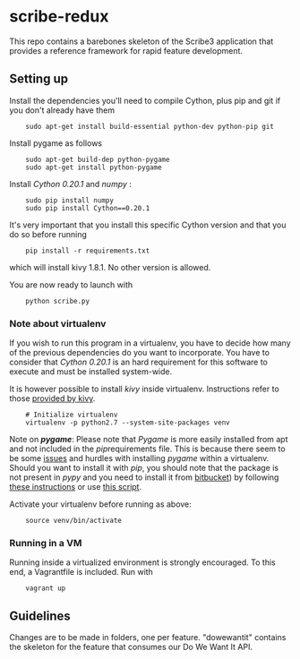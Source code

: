 # scribe-redux

This repo contains a barebones skeleton of the Scribe3 application that provides a reference framework for rapid feature development. 

## Setting up

Install the dependencies you'll need to compile Cython, plus pip and git if you don't already have them

        sudo apt-get install build-essential python-dev python-pip git 

Install pygame as follows

        sudo apt-get build-dep python-pygame
        sudo apt-get install python-pygame
        
Install *Cython 0.20.1* and *numpy* :

        sudo pip install numpy
        sudo pip install Cython==0.20.1

It's very important that you install this specific Cython version and that you do so before running

		pip install -r requirements.txt

which will install kivy 1.8.1. No other version is allowed. 

You are now ready to launch with

		python scribe.py

### Note about virtualenv

If you wish to run this program in a virtualenv, you have to decide how many of the previous dependencies do you want to incorporate. You have to consider that
*Cython 0.20.1* is an hard requirement for this software to execute and must be installed system-wide. 

It is however possible to install *kivy* inside virtualenv. Instructions refer 
to those [provided by kivy](http://kivy.org/docs/installation/installation-linux.html#installation-in-a-virtual-environment-with-system-site-packages). 

        # Initialize virtualenv
        virtualenv -p python2.7 --system-site-packages venv
        
Note on ***pygame***: Please note that *Pygame* is more easily installed from apt and not included in the *pip*requirements file. This is because there seem to be some [issues](https://bitbucket.org/pygame/pygame/issue/140/pip-install-pygame-fails-on-ubuntu-1204) and hurdles with installing *pygame* within a virtualenv. Should you want to install it with *pip*, you should note that the package is not present in *pypy* and you need to install it from [bitbucket](https://bitbucket.org/pygame/pygame)) by following [these instructions](http://askubuntu.com/questions/299950/how-do-i-install-pygame-in-virtualenv/299965#299965) or use [this script](https://gist.github.com/brousch/6395214#file-install_pygame-sh-L4). 

Activate your virtualenv before running as above:

        source venv/bin/activate

### Running in a VM

Running inside a virtualized environment is strongly encouraged. To this end, a Vagrantfile is included. Run with 

        vagrant up


## Guidelines

Changes are to be made in folders, one per feature. "dowewantit" contains the skeleton for the feature that consumes our Do We Want It API. 


